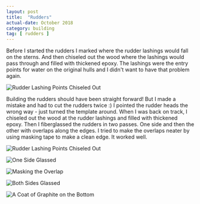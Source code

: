 ```yaml
---
layout: post
title:  "Rudders"
actual-date: October 2018
category: building
tag: [ rudders ]
---
```


Before I started the rudders I marked where the rudder lashings would fall on the sterns. And then chiseled out the wood where the lashings would pass through and filled with thickened epoxy. The lashings were the entry points for water on the original hulls and I didn't want to have that problem again.

![Rudder Lashing Points Chiseled Out](/assets/images/rudders-stern.jpg)

Building the rudders should have been straight forward! But I made a mistake and had to cut the rudders twice :) I pointed the rudder heads the wrong way - just turned the template around. When I was back on track, I chiseled out the wood at the rudder lashings and filled with thickened epoxy. Then I fiberglassed the rudders in two passes. One side and then the other with overlaps along the edges. I tried to make the overlaps neater by using masking tape to make a clean edge. It worked well.

![Rudder Lashing Points Chiseled Out](/assets/images/rudders-1.jpg)

![One Side Glassed](/assets/images/rudders-2.jpg)

![Masking the Overlap](/assets/images/rudders-3.jpg)

![Both Sides Glassed](/assets/images/rudders-4.jpg)

![A Coat of Graphite on the Bottom](/assets/images/rudders-5.jpg)
